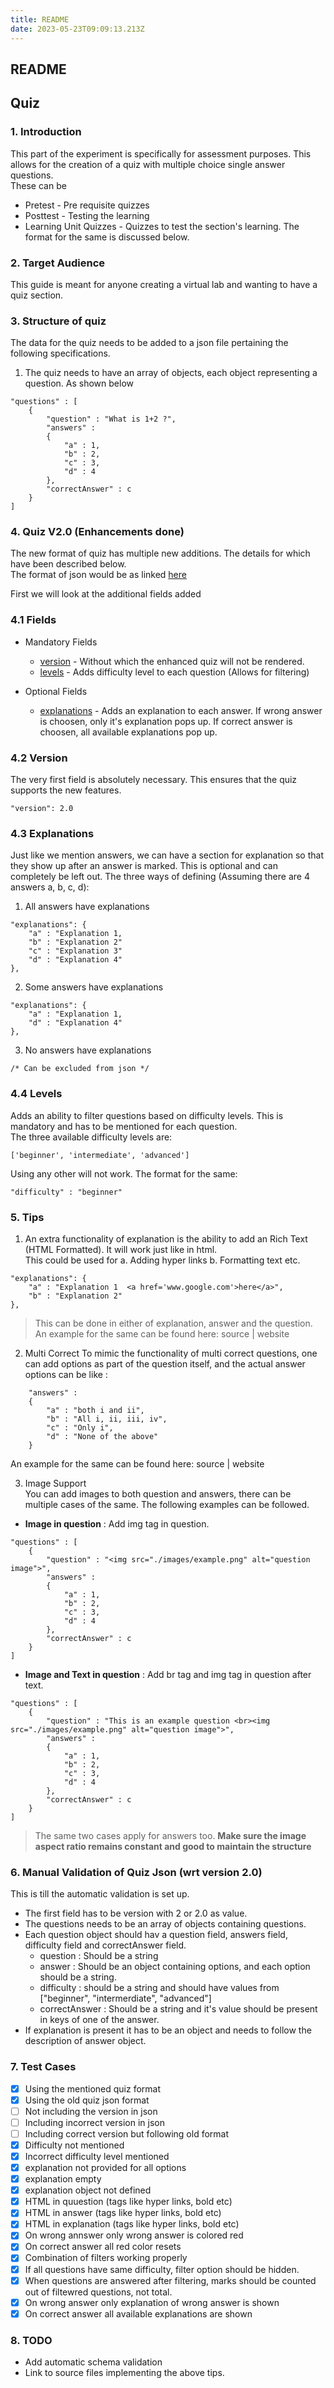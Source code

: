 ```yaml
---
title: README
date: 2023-05-23T09:09:13.213Z
---
```

## README

## Quiz
### 1. Introduction
This part of the experiment is specifically for assessment purposes. This allows for the creation of a quiz with multiple choice single answer questions.  
These can be
* Pretest - Pre requisite quizzes
* Posttest - Testing the learning
* Learning Unit Quizzes - Quizzes to test the section's learning.
The format for the same is discussed below.

### 2. Target Audience
This guide is meant for anyone creating a virtual lab and wanting to have a quiz section.

### 3. Structure of quiz
The data for the quiz needs to be added to a json file pertaining the following specifications.
1. The quiz needs to have an array of objects, each object representing a question. As shown below
```
"questions" : [
    {
        "question" : "What is 1+2 ?",
        "answers" : 
        {
            "a" : 1,
            "b" : 2,
            "c" : 3,
            "d" : 4
        },
        "correctAnswer" : c
    }
]
```
### 4. Quiz V2.0 (Enhancements done)
The new format of quiz has multiple new additions. The details for which have been described below.  
The format of json would be as linked [here](./pretest.json)  

First we will look at the additional fields added  

### 4.1 Fields 
* Mandatory Fields
    * [version](#42-version) - Without which the enhanced quiz will not be rendered. 
    * [levels](#44-levels) -  Adds difficulty level to each question (Allows for filtering)

* Optional Fields
    * [explanations](#43-explanations) - Adds an explanation to each answer. If wrong answer is choosen, only it's explanation pops up.  If correct answer is choosen, all available explanations pop up.  

### 4.2 Version
The very first field is absolutely necessary. This ensures that the quiz supports the new features.
```
"version": 2.0
```   

### 4.3 Explanations
Just like we mention answers, we can have a section for explanation so that they show up after an answer is marked. This is optional and can completely be left out. The three ways of defining (Assuming there are 4 answers a, b, c, d):

1. All answers have explanations
```
"explanations": {
    "a" : "Explanation 1,
    "b" : "Explanation 2"
    "c" : "Explanation 3"
    "d" : "Explanation 4"
},
```  
2. Some answers have explanations
```
"explanations": {
    "a" : "Explanation 1,
    "d" : "Explanation 4"
},
```

3. No answers have explanations
```
/* Can be excluded from json */
```  


### 4.4 Levels
Adds an ability to filter questions based on difficulty levels. This is mandatory and has to be mentioned for each question.  
The three available difficulty levels are:
```
['beginner', 'intermediate', 'advanced']
```
Using any other will not work. The format for the same:
```
"difficulty" : "beginner"
```

### 5. Tips
1. An extra functionality of explanation is the ability to add an Rich Text (HTML Formatted). It will work just like in html.  
This could be used for
    a. Adding hyper links
    b. Formatting text etc.
```
"explanations": {
    "a" : "Explanation 1  <a href='www.google.com'>here</a>",
    "b" : "Explanation 2"
},
```
> This can be done in either of explanation, answer and the question.
An example for the same can be found here: source | website

2. Multi Correct
To mimic the functionality of multi correct questions, one can add options as part of the question itself, and the actual answer options can be like : 
```
    "answers" : 
    {
        "a" : "both i and ii",
        "b" : "All i, ii, iii, iv",
        "c" : "Only i",
        "d" : "None of the above"
    }
```
An example for the same can be found here: source | website

3. Image Support  
You can add images to both question and answers, there can be multiple cases of the same. The following examples can be followed.  
* **Image in question** : Add img tag in question.
```
"questions" : [
    {
        "question" : "<img src="./images/example.png" alt="question image">",
        "answers" : 
        {
            "a" : 1,
            "b" : 2,
            "c" : 3,
            "d" : 4
        },
        "correctAnswer" : c
    }
]
```  

* **Image and Text in question** : Add br tag and img tag in question after text. 
```
"questions" : [
    {
        "question" : "This is an example question <br><img src="./images/example.png" alt="question image">",
        "answers" : 
        {
            "a" : 1,
            "b" : 2,
            "c" : 3,
            "d" : 4
        },
        "correctAnswer" : c
    }
]
```  
> The same two cases apply for answers too.
**Make sure the image aspect ratio remains constant and good to maintain the structure**

### 6. Manual Validation of Quiz Json (wrt version 2.0)
This is till the automatic validation is set up.
* The first field has to be version with 2 or 2.0 as value.
* The questions needs to be an array of objects containing questions.
* Each question object should hav a question field, answers field, difficulty field and correctAnswer field.
    * question : Should be a string
    * answer : Should be an object containing options, and each option should be a string.
    * difficulty : should be a string and should have values from ["beginner", "intermerdiate", "advanced"]
    * correctAnswer : Should be a string and it's value should be present in keys of one of the answer.
* If explanation is present it has to be an object and needs to follow the description of answer object.  

### 7. Test Cases
- [x] Using the mentioned quiz format  
- [x] Using the old quiz json format
- [ ] Not including the version in json
- [ ] Including incorrect version in json 
- [ ] Including correct version but following old format 
- [x] Difficulty not mentioned
- [x] Incorrect difficulty level mentioned
- [x] explanation not provided for all options
- [x] explanation empty
- [x] explanation object not defined
- [x] HTML in quuestion (tags like hyper links, bold etc)
- [x] HTML in answer (tags like hyper links, bold etc)
- [x] HTML in explanation (tags like hyper links, bold etc)
- [x] On wrong annswer only wrong answer is colored red
- [x] On correct answer all red color resets
- [x] Combination of filters working properly
- [x] If all questions have same difficulty, filter option should be hidden.
- [x] When questions are answered after filtering, marks should be counted out of filtewred questions, not total.
- [x] On wrong answer only explanation of wrong answer is shown
- [x] On correct answer all available explanations are shown

### 8. TODO
* Add automatic schema validation
* Link to source files implementing the above tips.
